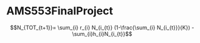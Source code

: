 # AMS553FinalProject

$$N_{TOT_{t+1}}= \sum_{i} r_{i} N_{i_{t}} (1-\frac{\sum_{i} N_{i_{t}}}{K}) - \sum_{i}h_{i}N_{i_{t}}$$
